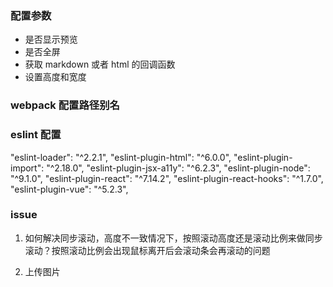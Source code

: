 ### 配置参数

- 是否显示预览
- 是否全屏
- 获取 markdown 或者 html 的回调函数
- 设置高度和宽度

### webpack 配置路径别名

### eslint 配置

"eslint-loader": "^2.2.1",
"eslint-plugin-html": "^6.0.0",
"eslint-plugin-import": "^2.18.0",
"eslint-plugin-jsx-a11y": "^6.2.3",
"eslint-plugin-node": "^9.1.0",
"eslint-plugin-react": "^7.14.2",
"eslint-plugin-react-hooks": "^1.7.0",
"eslint-plugin-vue": "^5.2.3",

### issue

1. 如何解决同步滚动，高度不一致情况下，按照滚动高度还是滚动比例来做同步滚动？按照滚动比例会出现鼠标离开后会滚动条会再滚动的问题

2. 上传图片

